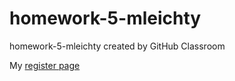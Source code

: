 # homework-5-mleichty
homework-5-mleichty created by GitHub Classroom

My [register page](https://in-info-web4.informatics.iupui.edu/~mleichty/homework-5-mleichty/)
